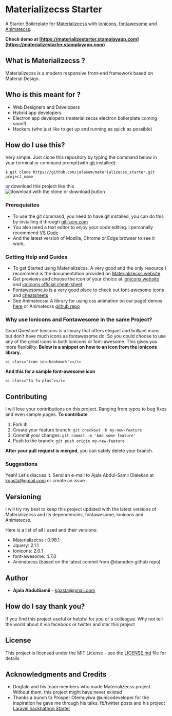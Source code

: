 # Materializecss Starter

A Starter Boilerplate for [Materializecss](http://materializecss.com) with  [Ionicons](http://ionicons.com), [fontawesome](http://fontawesome.io/) and [Animatecss](https://daneden.github.io/animate.css/).

**Check demo at [https://materializestarter.stamplayapp.com](https://materializestarter.stamplayapp.com)**

## What is Materializecss ?
Materializecss is a modern responsive front-end framework based on Material Design.

## Who is this meant for ?
- Web Designers and Developers
- Hybrid app developers
- Electron app developers (materializecss electron boilerplate coming soon!)
- Hackers (who just like to get up and running as quick as possible)

## How do I use this?
Very simple. Just clone this repository by typing the command below in your terminal or command prompt(with [git](http://git-scm.com) installed):
```
$ git clone https://github.com/jalasem/materializecss_starter.git project_name
```
or download this project like this ![download with the clone or download button](https://cloud.githubusercontent.com/assets/11811904/23846552/3dc3b60c-07ce-11e7-9c4e-27f2f7bef2ee.png)

### Prerequisites

- To use the git command, you need to have git installed, you can do this by installing it through [git-scm.com](http://git-scm.com)
- You also need a text editor to enjoy your code editing. I personally recommend [VS Code](http://code.visualstudio.com)
- And the latest version of Mozilla, Chrome or Edge browser to see it work.


### Getting Help and Guides

- To get Started using Materializecss, A very good and the only resource I recommend is the documentation provided on [Materializecss website](http://materializecss.com)
- Get previews and choose the icon of your choice at [ionicons website](http://ionicons.com) and [ionicons official cheat-sheet](http://ionicons.com/cheatsheet.html)
- [Fontawesome.io](http://fontawesome.io/) is a very good place to check out font-awesome icons and [cheatsheets](http://fontawesome.io/cheatsheet/)
- See Animatecss( A library for using css animation on our page) demos [here](https://daneden.github.io/animate.css/) or Animatecss [github repo](http://github.com/daneden/animate.css)

### Why use Ionicons and Fontawesome in the same Project?

Good Question! Ionicons is a library that offers elegant and brilliant icons but don't have much icons as fontawesome do. So you could choose to use any of the great icons in both ionicons or font-awesome. This gives you more flexibility.
**Below is a snippet on how to an icon from the ionicons library.**
```
<i class="icon ion-bookmark"></i>
```
**And this for a sample font-awesome icon**
```
<i class="fa fa-plus"></i>
```

## Contributing
I will love your contributions on this project. Ranging from typos to bug fixes and even sample pages.
**To contribute**

1. Fork it!
2. Create your feature branch: `git checkout -b my-new-feature`
3. Commit your changes: `git commit -m 'Add some feature'`
4. Push to the branch: `git push origin my-new-feature`

**After your pull request is merged**, you can safely delete your branch.

### Suggestions
Yeah! Let's discuss it. Send an e-mail to Ajala Abdul-Samii Olalekan at kgasta@gmail.com or create an issue .

## Versioning
I will try my best to keep this project updated with the latest versions of Materializecss and its dependencies, fontawesome, ionicons and Animatecss.

Here is a list of all I used and their versions:
- Materializecss : 0.98.1
- Jquery: 2.1.1
- Ionicons: 2.0.1
- font-awesome: 4.7.0
- Animatecss (based on the latest commit from @daneden github repo)

## Author

* **Ajala AbdulSamii** - kgasta@gmail.com

## How do I say thank you?

If you find this project useful or helpful for you or a colleague. Why not tell the world about it via facebook or twitter and star this project

## License

This project is licensed under the MIT License - see the [LICENSE.md](LICENSE.md) file for details

## Acknowledgments and Credits

* Dogfalo and his team members who made Materializecss project. Without them, this project might have never existed
* Thanks a bunch to Prosper Otemuyiwa @unicodeveloper for the inspiration he gave me through his talks, fb/twitter posts and his project [Laravel hackhathon Starter](https://github.com/unicodeveloper/laravel-hackathon-starter)
